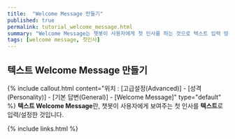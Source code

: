 ```yaml
---
title:  "Welcome Message 만들기"
published: true
permalink: tutorial_welcome_message.html
summary: "Welcome Message는 챗봇이 사용자에게 첫 인사를 하는 것으로 텍스트 입력 방식과 chatflow 호출 방식 두 가지로 구현할 수 있습니다."
tags: [welcome message, 첫인사]
---
```


## 텍스트 Welcome Message 만들기

 {% include callout.html content="위치 : [고급설정(Advanced)] - [성격(Personality)] - [기본 답변(General)] - [Welcome Message]" type="default" %}
**텍스트 Welcome Message**란, 챗봇이 사용자에게 보여주는 첫 인사를 **텍스트**로 입력/설정한 것입니다.<br/>


{% include links.html %}
